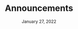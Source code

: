 ---
layout: proto/announcements
categories: [prototype, announcements]
title: Announcements
type: [sub-nav-item, prototype]
permalink: /prototype/announcements/
description: Announcements page
date: "January 27, 2022"
intro-text: Lorem ipsum dolor sit amet, consectetur adipiscing elit, sed do eiusmod temp incididunt ut labore et dolore magna aliqua. Interdum velit euismod in pellentesque. Libero justo laoreet sit amet cursus. Purus semper eget duis at tellus. Nisl vel pretium lectus quam id leo in vitae turpis. Sed risus pretium quam vulputate dignissim suspendisse in. Lacinia quis vel eros donec ac. Neque volutpat ac tincidunt vitae semper quis lectus nulla at. Odio ut enim blandit volutpat. Sed pulvinar proin gravida hendrerit.
accordion:
  - title: Agency
  - title: Keyword
buttons:
  - style: outline
    text: Clear Filters
  - style: base
    text: Filter
announcements:
  - title: Announcement Heading
    date: May 30, 2022
    author: John Smith
    img: https://via.placeholder.com/150
    content: Lorem ipsum dolor sit amet, consectetur adipiscing elit, sed do eiusmod tempor incididunt ut labore et dolore magna aliqua. Ut enim ad minim veniam, quis nostrud exercitation ullamco laboris nisi ut aliquip ex ea commodo consequat.
    link: Continue Reading
  - title: Announcement Heading
    date: January 27, 2022
    author: Jena Johnson
    content: Lorem ipsum dolor sit amet, consectetur adipiscing elit, sed do eiusmod tempor incididunt ut labore et dolore magna aliqua. Dolor purus non enim praesent elementum facilisis leo vel fringilla. Purus gravida quis blandit turpis cursus in hac habitasse. Libero id faucibus nisl tincidunt eget nullam non nisi.
    link: Continue Reading
  - title: Announcement Heading
    date: October 10, 2021
    author: Scott Anderson
    img: https://via.placeholder.com/150
    content: Tellus orci ac auctor augue mauris augue. Libero enim sed faucibus turpis in. Mauris nunc congue nisi vitae suscipit tellus mauris a diam. Ultricies integer quis auctor elit sed. Volutpat maecenas volutpat blandit aliquam etiam erat.
---